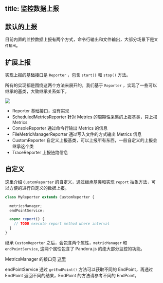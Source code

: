 title: 监控数据上报
---

## 默认的上报

目前内置的监控数据上报有两个方式，命令行输出和文件输出，大部分场景下是`文件输出`。

## 扩展上报

实现上报的基础接口是 `Reporter` ，包含 `start()` 和 `stop()` 方法。

所有的实现都是围绕这两个方法来展开的，我们基于 `Reporter` ，实现了一些可以继承的基类，大致继承关系如下。

![](https://img.alicdn.com/tfs/TB1sRFxigvD8KJjy0FlXXagBFXa-478-235.png)



- Reporter 基础接口，没有实现
- ScheduledMetricsReporter 针对 Metrics 的周期性采集的上报基类，只上报 Metrics
- ConsoleReporter 通过命令行输出 Metrics 的信息
- FileMetricManagerReporter 通过写入文件的方式输出 Metrics 信息
- CustomReporter 自定义上报基类，可以上报所有东西，一般自定义的上报会继承这个类
- TraceReporter 上报链路信息




## 自定义



这里介绍 `CustomReporter` 的自定义，通过继承基类和实现 `report` 抽象方法，可以方便的进行自定义的数据上报。

```javascript
class MyReporter extends CustomReporter {

  metricsManager;
  endPointService;

  async report() {
  	// TODO execute report method where interval
  }
}
```



继承 `CustomReporter` 之后，会包含两个属性，`metricManager` 和 `endPointService`, 这两个属性包含了 Pandora.js 的绝大部分监控的功能。

MetricsManager 的接口见 [这里](http://www.midwayjs.org/pandora/api-reference/metrics/interfaces/metricsmanager.html)

endPointService 通过 `getEndPoint()` 方法可以获取不同的 EndPoint，再通过 EndPoint 返回不同的结果，EndPoint 的方法请参考不同的 EndPoint。
